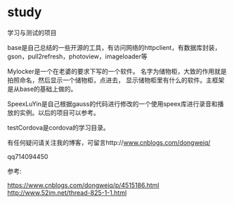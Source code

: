 # study
学习与测试的项目

base是自己总结的一些开源的工具，有访问网络的httpclient，有数据库封装，gson，pull2refresh，photoview，imageloader等

Mylocker是一个在老婆的要求下写的一个软件。
名字为储物柜，大致的作用就是拍照命名，然后显示一个储物柜，点进去，
显示储物柜里有什么的软件。主框架是从base的基础上做的。

SpeexLuYin是自己根据gauss的代码进行修改的一个使用speex库进行录音和播放的实例。以后的项目可以参考。

testCordova是cordova的学习目录。


有任何疑问请关注我的博客，可留言http://www.cnblogs.com/dongweiq/

qq714094450


参考:

https://www.cnblogs.com/dongweiq/p/4515186.html
http://www.52im.net/thread-825-1-1.html